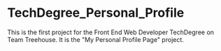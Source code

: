 # TechDegree_Personal_Profile
This is the first project for the Front End Web Developer TechDegree on Team Treehouse. It is the "My Personal Profile Page" project.
